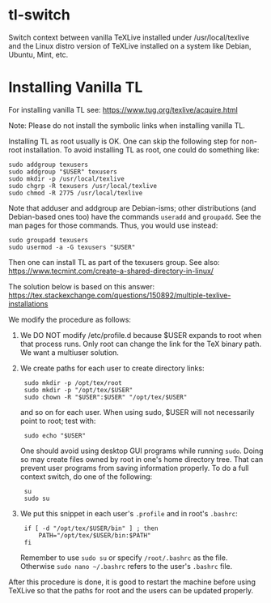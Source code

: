# tl-switch
Switch context between vanilla TeXLive installed under /usr/local/texlive and the Linux distro version of TeXLive installed on a system like Debian, Ubuntu, Mint, etc.

# Installing Vanilla TL
For installing vanilla TL see: https://www.tug.org/texlive/acquire.html

Note: Please do not install the symbolic links when installing vanilla TL.

Installing TL as root usually is OK. One can skip the following step for non-root installation. To avoid installing TL as root, one could do something like:

    sudo addgroup texusers
    sudo addgroup "$USER" texusers
    sudo mkdir -p /usr/local/texlive
    sudo chgrp -R texusers /usr/local/texlive
    sudo chmod -R 2775 /usr/local/texlive

Note that adduser and addgroup are Debian-isms; other distributions (and Debian-based ones too) have the commands `useradd` and `groupadd`. See the man pages for those commands. Thus, you would use instead:

    sudo groupadd texusers
    sudo usermod -a -G texusers "$USER"

Then one can install TL as part of the texusers group.
See also: https://www.tecmint.com/create-a-shared-directory-in-linux/

The solution below is based on this answer:
https://tex.stackexchange.com/questions/150892/multiple-texlive-installations

We modify the procedure as follows:
1. We DO NOT modify /etc/profile.d because \$USER expands to root when that process runs. Only root can change the link for the TeX binary path. We want a multiuser solution.

2. We create paths for each user to create directory links:

        sudo mkdir -p /opt/tex/root
        sudo mkdir -p "/opt/tex/$USER"
        sudo chown -R "$USER":$USER" "/opt/tex/$USER"
        
    and so on for each user. When using sudo, $USER will not necessarily point to root; test with:

        sudo echo "$USER"
        
   One should avoid using desktop GUI programs while running `sudo`. Doing so may create files owned by root in one's home directory tree. That can prevent user programs from saving information properly. To do a full context switch, do one of the following:

        su
        sudo su

3. We put this snippet in each user's `.profile` and in root's `.bashrc`:

        if [ -d "/opt/tex/$USER/bin" ] ; then
            PATH="/opt/tex/$USER/bin:$PATH"
        fi
        
   Remember to use `sudo su` or specify `/root/.bashrc` as the file. Otherwise `sudo nano ~/.bashrc` refers to the user's `.bashrc` file.

After this procedure is done, it is good to restart the machine before using TeXLive so that the paths for root and the users can be updated properly.

